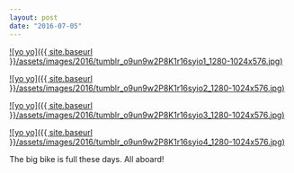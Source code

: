 ```yaml
---
layout: post
date: "2016-07-05"
---
```


[![yo yo]({{ site.baseurl }}/assets/images/2016/tumblr_o9un9w2P8K1r16syio1_1280-1024x576.jpg)](https://mananamanana.com/ohpiglet/wp-content/uploads/2016/07/tumblr_o9un9w2P8K1r16syio1_1280.jpg)

[![yo yo]({{ site.baseurl }}/assets/images/2016/tumblr_o9un9w2P8K1r16syio2_1280-1024x576.jpg)](https://mananamanana.com/ohpiglet/wp-content/uploads/2016/07/tumblr_o9un9w2P8K1r16syio2_1280.jpg)

[![yo yo]({{ site.baseurl }}/assets/images/2016/tumblr_o9un9w2P8K1r16syio3_1280-1024x576.jpg)](https://mananamanana.com/ohpiglet/wp-content/uploads/2016/07/tumblr_o9un9w2P8K1r16syio3_1280.jpg)

[![yo yo]({{ site.baseurl }}/assets/images/2016/tumblr_o9un9w2P8K1r16syio4_1280-1024x576.jpg)](https://mananamanana.com/ohpiglet/wp-content/uploads/2016/07/tumblr_o9un9w2P8K1r16syio4_1280.jpg)

The big bike is full these days. All aboard!
